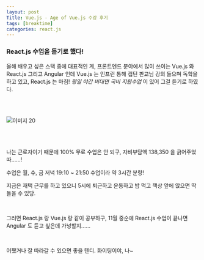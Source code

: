 ```yaml
---
layout: post
Title: Vue.js - Age of Vue.js 수강 후기 
tags: [breaktime]
categories: react.js
---
```


### React.js 수업을 듣기로 했다!

 

올해 배우고 싶은 스택 중에 대표적인 게, 프론트엔드 분야에서 많이 쓰이는 Vue.js 와 React.js 그리고 Angular 인데 Vue.js 는 인프런 통해 캡틴 판교님 강의 들으며 독학을 하고 있고, React.js 는 마침! _평일 야간 비대면 국비 지원수업_ 이 있어 그걸 듣기로 하였다. 

<br />

<br />

![이미지 20](https://user-images.githubusercontent.com/89691274/132967859-f47cbeaa-8876-47bc-ade0-0df1fbf32827.jpg)

<br />

<br />

나는 근로자이기 때문에 100% 무료 수업은 안 되구, 자비부담액 138,350 을 긁어주었따......! 

수업은 월, 수, 금 저녁 19:10 ~ 21:50 수업이라 약 3시간 분량! 

지금은 재택 근무를 하고 있으니 5시에 퇴근하고 운동하고 밥 먹고 책상 앞에 앉으면 딱 들을 수 있당. 

<br />

그러면 React.js 랑 Vue.js 랑 같이 공부하구, 11월 중순에 React.js 수업이 끝나면 Angular 도 듣고 싶은데 가넝할지...... 

<br />

어쨌거나 잘 따라갈 수 있으면 좋을 텐디. 화이팅이야, 나~
